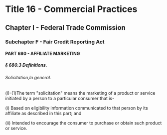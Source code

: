 
# Title 16 - Commercial Practices
## Chapter I - Federal Trade Commission
### Subchapter F - Fair Credit Reporting Act
#### PART 680 - AFFILIATE MARKETING
##### § 680.3 Definitions.
###### Solicitation,In general.

(l)-(1)The term "solicitation" means the marketing of a product or service initiated by a person to a particular consumer that is-

(i) Based on eligibility information communicated to that person by its affiliate as described in this part; and

(ii) Intended to encourage the consumer to purchase or obtain such product or service.
